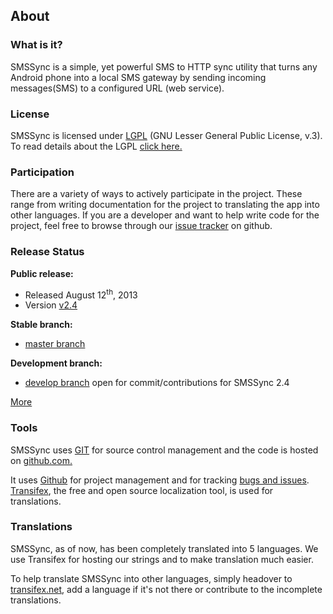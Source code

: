 <div class="container">
<!-- About SMSSync -->
<section id="about">
    <div class="page-header">
        <h1>About</h1>
    </div>
    <div class="row"><!--start row-->
        <div class="span4">
                <h3>What is it?</h3>
                <p>
                    SMSSync is a simple, yet powerful SMS to HTTP sync utility that turns any Android phone into a local SMS gateway by sending incoming messages(SMS) to a configured URL (web service).
                </p>
            </div>
            <div class="span4"> 
                <h3>License</h3>
                <p>
                SMSSync is licensed under <a href="http://www.gnu.org/licenses/lgpl-3.0.txt">LGPL</a> 
                (GNU Lesser General Public License, v.3). To read details about the 
                LGPL <a href="https://github.com/ushahidi/SMSSync/blob/master/LICENSE">click here.</a> 
                <!--TODO:// let this link to the license doc -->
                </p>
            </div> 
            <div class="span4"> 
                <h3>Participation</h3> 
                <p>There are a variety of ways to actively participate in the project. These range from writing documentation for the project to translating the app into other languages. If you are a developer and want to help write code for the project, feel free to browse through our <a href="https://github.com/ushahidi/SMSSync/issues/">issue tracker</a> on github.
                </p>
            </div>
        </div><!--end row-->
    </section>
    <section id="project-status">
        <div class="row"><!--start row-->
            <div class="span4">
                <h3>Release Status</h3>
                <p>
                    <strong>Public release:</strong>
                        <ul>
                            <li>Released August 12<sup>th</sup>, 2013</li>
                            <li>Version <a href="https://github.com/ushahidi/SMSSync/zipball/v2.4">v2.4</a></li>
                        </ul>
                    <strong>Stable branch:</strong>
                        <ul>
                            <li>
                                <a href="https://github.com/ushahidi/SMSSync/tree/master">master branch</a>
                            </li>
                        </ul>
                    <strong>Development branch:</strong>
                        <ul>
                        <li>
                            <a href="https://github.com/ushahidi/SMSSync">develop branch</a> open for commit/contributions for SMSSync 2.4</li>
                        </ul>
                        <a href="releases">More</a>
                </p>
            </div>
            <div class="span4"> 
                <h3>Tools</h3>
                <p>
                    SMSSync uses <a href="http://git-scm.com/">GIT</a> for source control management and the code is hosted on <a href="https://github.com/ushahidi/SMSSync/">github.com.</a> 
                </p>
                <p>
                    It uses <a href="http://github.com">Github</a> for project management and for tracking 
                    <a href="https://github.com/ushahidi/SMSSync/issues/">bugs and issues</a>. <a href="https://www.transifex.net/projects/p/smssync/resource/stringsxml/">Transifex</a>, the free and open source localization tool, is used for translations.
                </p>
            </div>
            <div class="span4"> 
                <h3>Translations</h3>
                <p>
                    SMSSync, as of now, has been completely translated into 5 languages. We use Transifex for hosting our strings and to make translation much easier. 
                    <p>To help translate SMSSync into other languages, simply headover to 
                    <a href="https://www.transifex.net/projects/p/smssync/resource/stringsxml/">transifex.net</a>, 
                    add a language if it's not there or contribute to the incomplete translations.
                </p>            
            </div> 
        </div><!--end row-->
    </section>
</div>
